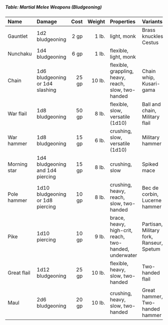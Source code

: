 ##### Table: Martial Melee Weapons (Bludgeoning)
| Name | Damage | Cost | Weight | Properties | Variants |
|:-----|:-------|-----:|-------:|:-----------|:---------|
| Gauntlet | 1d2 bludgeoning | 2 gp | 1 lb. | light, monk | Brass knuckles, Cestus |
| Nunchaku | 1d4 bludgeoning | 6 gp | 1 lb. | flexible, light, monk | |
| Chain | 1d6 bludgeoning or 1d4 slashing | 25 gp | 10 lb. | flexible, grappling, heavy, reach, slow, two-handed | Chain whip, Kusari-gama |
| War flail | 1d8 bludgeoning | 50 gp | 8 lb. | flexible, slow, versatile (1d10) | Ball and chain, Military flail |
| War hammer | 1d8 bludgeoning | 15 gp | 6 lb. | crushing, slow, versatile (1d10) | Military hammer |
| Morning star | 1d4 bludgeoning and 1d4 piercing | 15 gp | 8 lb. | crushing, slow | Spiked mace |
| Pole hammer | 1d10 bludgeoning or 1d8 piercing | 10 gp | 8 lb. | crushing, heavy, reach, slow, two-handed | Bec de corbin, Lucerne hammer |
| Pike | 1d10 piercing | 10 gp | 9 lb. | brace, heavy, high-crit, reach, two-handed, underwater | Partisan, Military fork, Ranseur, Spetum |
| Great flail | 1d12 bludgeoning | 25 gp | 10 lb. | flexible, heavy, slow, two-handed | Two-handed flail |
| Maul | 2d6 bludgeoning | 20 gp | 10 lb. | crushing, heavy, slow, two-handed | Great hammer, Two-handed hammer |
